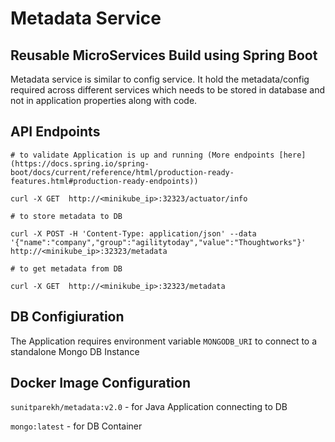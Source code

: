 # Metadata Service 

## Reusable MicroServices Build using Spring Boot

Metadata service is similar to config service. It hold the metadata/config required across different services which needs to be stored in database and not in application properties along with code.

## API Endpoints 


```$xslt
# to validate Application is up and running (More endpoints [here](https://docs.spring.io/spring-boot/docs/current/reference/html/production-ready-features.html#production-ready-endpoints))

curl -X GET  http://<minikube_ip>:32323/actuator/info
```

```$xslt
# to store metadata to DB

curl -X POST -H 'Content-Type: application/json' --data '{"name":"company","group":"agilitytoday","value":"Thoughtworks"}'  http://<minikube_ip>:32323/metadata

```

```$xslt
# to get metadata from DB

curl -X GET  http://<minikube_ip>:32323/metadata  
```

## DB Configiuration

The Application requires environment variable `MONGODB_URI` to connect to a standalone Mongo DB Instance

## Docker Image Configuration

`sunitparekh/metadata:v2.0` - for Java Application connecting to DB

`mongo:latest` - for DB Container


